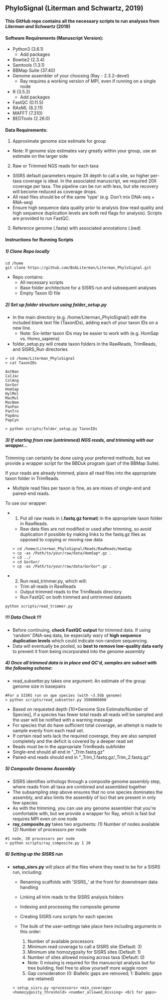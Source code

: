 ## **PhyloSignal (Literman and Schwartz, 2019)**  
#### This GitHub repo contains all the necessary scripts to run analyses from *Literman and Schwartz* (2019)

#### **Software Requirements** (Manuscript Version):
* Python3 (3.6.1)
  * Add packages  
* Bowtie2 (2.3.4)  
* Samtools (1.3.1)  
* BBMap Suite (37.40)  
* Genome assembler of your choosing (Ray - 2.3.2-devel)  
  *  Ray requires a working version of MPI, even if running on a single node
* R (3.5.3)  
  * Add packages  
* FastQC (0.11.5)
* RAxML (8.2.11)
* MAFFT (7.310)
* BEDTools (2.26.0)

#### **Data Requirements:**
1) Approximate genome size estimate for group  
* Note: If genome size estimates vary greatly within your group, use an estimate on the larger side    

2) Raw or Trimmed NGS reads for each taxa  
* SISRS default parameters require 3X depth to call a site, so higher per-taxa coverage is ideal. In the associated manuscript, we required 20X coverage per taxa. The pipeline can be run with less, but site recovery will become  reduced as coverage drops.
* All read files should be of the same 'type' (e.g. Don't mix DNA-seq + RNA-seq)
* Ensure high sequence data quality prior to analysis (low read quality and high sequence duplication levels are both red flags for analysis). Scripts are provided to run FastQC.


3) Reference genome (.fasta) with associated annotations (.bed)

#### **Instructions for Running Scripts**

##### 1) Clone Repo locally
```
cd /home
git clone https://github.com/BobLiterman/Literman_PhyloSignal.git
```
* Repo contains:  
  * All necessary scripts
  * Base folder architecture for a SISRS run and subsequent analyses
  * Empty Taxon ID file

##### 2) Set up folder structure using folder_setup.py
* In the main directory (e.g. /home/Literman_PhyloSignal/) edit the included blank text file (TaxonIDs), adding each of your taxon IDs on a new line.  
  * Note: Six-letter taxon IDs may be easier to work with (e.g. HomSap vs. Homo_sapiens)
* folder_setup.py will create taxon folders in the RawReads, TrimReads, and SISRS_Run directories

```
> cd /home/Literman_PhyloSignal
> cat TaxonIDs

AotNan
CalJac
ColAng
GorGor
HomSap
HylMol
MacMul
MacNem
PanPan
PanTro
PapAnu
PapCyn

> python scripts/folder_setup.py TaxonIDs
```

##### 3) If starting from raw (untrimmed) NGS reads, and trimming with our wrapper...  
Trimming can certainly be done using your preferred methods, but we provide a wrapper script for the BBDuk program (part of the BBMap Suite).  

If your reads are already trimmed, place all read files into the appropriate taxon folder in TrimReads.  

  * Multiple read files per taxon is fine, as are mixes of single-end and paired-end reads.

To use our wrapper:

* 1) Put all raw reads in (**.fastq.gz format**) in the appropriate taxon folder in RawReads.  
  * Raw data files are not modified or used after trimming, so avoid duplication if possible by making links to the fastq.gz files as opposed to copying or moving raw data  
  ```
  > cd /home/Literman_PhyloSignal/Reads/RawReads/HomSap
  > cp -as /Path/to/your/raw/data/HomSap*.gz .
  > cd ../
  > cd GorGor/
  > cp -as /Path/to/your/raw/data/GorGor*.gz .
  ```
* 2) Run read_trimmer.py, which will:  
  * Trim all reads in RawReads
  * Output trimmed reads to the TrimReads directory  
  * Run FastQC on both trimmed and untrimmed datasets
```
python scripts/read_trimmer.py
```  

##### !!! Data Check !!!
* Before continuing, **check FastQC output** for trimmed data. If using 'random' DNA-seq data, be especially wary of **high sequence duplication levels** which could indicate non-random sequencing.
* Data will eventually be pooled, so **best to remove low-quality data early** to prevent it from being incorporated into the genome assembly

##### 4) Once all trimmed data is in place and QC'd, samples are subset with the following scheme:  
* read_subsetter.py takes one argument: An estimate of the group genome size in basepairs
```
#For a SISRS run on ape species (with ~3.5Gb genome)
> python scripts/read_subsetter.py 3500000000
```
* Based on requested depth [10*Genome Size Estimate/Number of Species], if a species has fewer total reads all reads will be sampled and the user will be notified with a warning message  
* For species that do have sufficient total coverage, an attempt is made to sample evenly from each read set.
* If certain read sets lack the required coverage, they are also sampled completely and the deficit is covered by a deeper read set
* Reads must be in the appropriate TrimReads subfolder
* Single-end should all end in "_Trim.fastq.gz"
* Paired-end reads should end in "_Trim_1.fastq.gz/_Trim_2.fastq.gz"  

##### 5) Composite Genome Assembly  
* SISRS identifies orthologs through a composite genome assembly step, where reads from all taxa are combined and assembled together  
* The subsampling step above ensures that no one species dominates the assembly, and also limits the assembly of loci that are present in only few species  
* As with the trimming, you can use any genome assembler that you're comfortable with, but we provide  a wrapper for Ray, which is fast but requires MPI even on one node  
* **ray_composite.py** takes two arguments: (1) Number of nodes available (2) Number of processors per node  
```
#1 node, 20 processors per node
> python scripts/ray_composite.py 1 20
```

##### 6) Setting up the SISRS run  
* **setup_sisrs.py** will place all the files where they need to be for a SISRS run, including:
  * Renaming scaffolds with 'SISRS_' at the front for downstream data handling  
  * Linking all trim reads to the SISRS analysis folders  
  * Indexing and processing the composite genome  
  * Creating SISRS runs scripts for each species  
  * The bulk of the user-settings take place here including arguments in this order:  
    1) Number of available processors  
    2) Minimum read coverage to call a SISRS site (Default: 3)   
    3) Minimum site homozygosity for SISRS sites (Default: 1)  
    4) Number of sites allowed missing across taxa (Default: 0)  
      * Note: 0 missing is required for the manuscript analysis but for tree building, feel free to allow yourself more wiggle room  

    5) Gap consideration (0: Biallelic gaps are removed; 1: Biallelic gaps are retained)  

  ```
  > setup_sisrs.py <processors> <min_coverage> <homozygosity_threshold> <number_allowed_missing> <0/1 for gaps>
  ```
